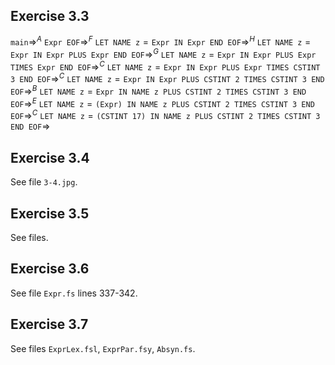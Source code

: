 ## Exercise 3.3
$\texttt{main} \Rightarrow^A$
$\texttt{Expr EOF} \Rightarrow^F$
$\texttt{LET NAME z} = \texttt{Expr IN Expr END EOF} \Rightarrow^H$
$\texttt{LET NAME z} = \texttt{Expr IN Expr PLUS Expr END EOF} \Rightarrow^G$
$\texttt{LET NAME z} = \texttt{Expr IN Expr PLUS Expr TIMES Expr END EOF} \Rightarrow^C$
$\texttt{LET NAME z} = \texttt{Expr IN Expr PLUS Expr TIMES CSTINT 3 END EOF} \Rightarrow^C$
$\texttt{LET NAME z} = \texttt{Expr IN Expr PLUS CSTINT 2 TIMES CSTINT 3 END EOF} \Rightarrow^B$
$\texttt{LET NAME z} = \texttt{Expr IN NAME z PLUS CSTINT 2 TIMES CSTINT 3 END EOF} \Rightarrow^E$
$\texttt{LET NAME z} = \texttt{(Expr) IN NAME z PLUS CSTINT 2 TIMES CSTINT 3 END EOF} \Rightarrow^C$
$\texttt{LET NAME z} = \texttt{(CSTINT 17) IN NAME z PLUS CSTINT 2 TIMES CSTINT 3 END EOF} \Rightarrow$
## Exercise 3.4
See file `3-4.jpg`.
## Exercise 3.5
See files.
## Exercise 3.6
See file `Expr.fs` lines 337-342.
## Exercise 3.7
See files `ExprLex.fsl`, `ExprPar.fsy`, `Absyn.fs`.